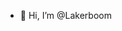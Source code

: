 - 👋 Hi, I’m @Lakerboom

<!---
Lakerboom/Lakerboom is a ✨ special ✨ repository because its `README.md` (this file) appears on your GitHub profile.
You can click the Preview link to take a look at your changes.
--->
